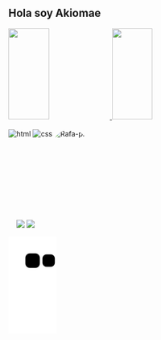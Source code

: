 ## Hola soy Akiomae
<div aling="center">
    <a href="https://github.com/Akiomae/">
        <img height="180cm" width="40%" src="https://github-readme-stats.vercel.app/api?username=Akiomae&show_icons=true&theme=dracula&include_all_commits=true&count_private=true"/>
        <img height="180cm" width="40%" src="https://github-readme-stats.vercel.app/api/top-langs/?username=Akiomae&layout=compact&langs_count=7&theme=dracula"/>
    </a>
</div>
<div style="display: inline-block;"><br>
    <img aling="center" alt="html" height="50px" src="https://cdn.jsdelivr.net/gh/devicons/devicon/icons/html5/html5-original-wordmark.svg" />
    <img aling="center" alt="css" height="50px" src="https://cdn.jsdelivr.net/gh/devicons/devicon/icons/css3/css3-original-wordmark.svg" />    
  <img align="right" alt="Rafa-pic" height="150" style="border-radius:50px;" src="https://revesonline.com/wp-content/uploads/2019/01/gato-770x579.jpg">
</div>

##

<div>
    <a href="" target="_blank" ><img src="https://img.shields.io/badge/YouTube-FF0000?style=for-the-badge&logo=youtube&logoColor=white" alt="" target="_blank"></a>
    <a href=""><img src="https://img.shields.io/badge/Twitter-1DA1F2?style=for-the-badge&logo=twitter&logoColor=white" alt=""></a>
    <a href=""><img src="https://img.shields.io/badge/Facebook-1877F2?style=for-the-badge&logo=facebook&logoColor=white" alt=""></a>
    <a href=""><img src="https://img.shields.io/badge/LinkedIn-0077B5?style=for-the-badge&logo=linkedin&logoColor=white" alt=""></a>
    <a href="" target="_blank"><img src="https://img.shields.io/badge/Discord-7289DA?style=for-the-badge&logo=discord&logoColor=white" target="_blank"></a>
    <a href="" target="_blank"><img src="https://img.shields.io/badge/-Instagram-%23E4405F?style=for-the-badge&logo=instagram&logoColor=white" target="_blank"></a>
      
</div>


![Snake animation](https://github.com/rafaballerini/rafaballerini/blob/output/github-contribution-grid-snake.svg)
 
</div>
